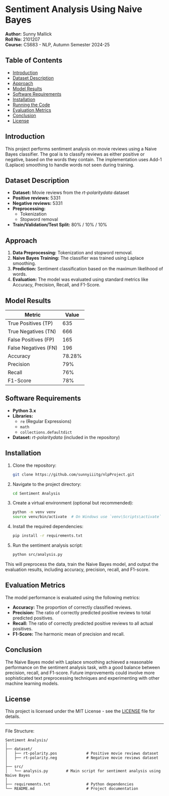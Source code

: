 # Sentiment Analysis Using Naive Bayes

**Author:** Sunny Mallick  
**Roll No:** 2101207  
**Course:** CS683 - NLP, Autumn Semester 2024-25

## Table of Contents
- [Introduction](#introduction)
- [Dataset Description](#dataset-description)
- [Approach](#approach)
- [Model Results](#model-results)
- [Software Requirements](#software-requirements)
- [Installation](#installation)
- [Running the Code](#running-the-code)
- [Evaluation Metrics](#evaluation-metrics)
- [Conclusion](#conclusion)
- [License](#license)

## Introduction

This project performs sentiment analysis on movie reviews using a Naive Bayes classifier. The goal is to classify reviews as either positive or negative, based on the words they contain. The implementation uses Add-1 (Laplace) smoothing to handle words not seen during training.

## Dataset Description

- **Dataset:** Movie reviews from the *rt-polaritydata* dataset
- **Positive reviews:** 5331
- **Negative reviews:** 5331
- **Preprocessing:**
  - Tokenization
  - Stopword removal
- **Train/Validation/Test Split:** 80% / 10% / 10%

## Approach

1. **Data Preprocessing:** Tokenization and stopword removal.
2. **Naive Bayes Training:** The classifier was trained using Laplace smoothing.
3. **Prediction:** Sentiment classification based on the maximum likelihood of words.
4. **Evaluation:** The model was evaluated using standard metrics like Accuracy, Precision, Recall, and F1-Score.

## Model Results

| Metric            | Value  |
|-------------------|--------|
| True Positives (TP)| 635    |
| True Negatives (TN)| 666    |
| False Positives (FP)| 165   |
| False Negatives (FN)| 196   |
| Accuracy           | 78.28% |
| Precision          | 79%    |
| Recall             | 76%    |
| F1-Score           | 78%    |

## Software Requirements

- **Python 3.x**
- **Libraries:**
  - `re` (Regular Expressions)
  - `math`
  - `collections.defaultdict`
- **Dataset:** *rt-polaritydata* (included in the repository)

## Installation

1. Clone the repository:

   ```bash
   git clone https://github.com/sunnyiiitg/nlpProject.git
   ```

2. Navigate to the project directory:

   ```bash
   cd Sentiment Analysis
   ```

3. Create a virtual environment (optional but recommended):

   ```bash
   python -m venv venv
   source venv/bin/activate  # On Windows use `venv\Scripts\activate`
   ```

4. Install the required dependencies:

   ```bash
   pip install -r requirements.txt
   ```

5. Run the sentiment analysis script:

   ```bash
   python src/analysis.py
   ```

This will preprocess the data, train the Naive Bayes model, and output the evaluation results, including accuracy, precision, recall, and F1-score.

## Evaluation Metrics

The model performance is evaluated using the following metrics:
- **Accuracy:** The proportion of correctly classified reviews.
- **Precision:** The ratio of correctly predicted positive reviews to total predicted positives.
- **Recall:** The ratio of correctly predicted positive reviews to all actual positives.
- **F1-Score:** The harmonic mean of precision and recall.

## Conclusion

The Naive Bayes model with Laplace smoothing achieved a reasonable performance on the sentiment analysis task, with a good balance between precision, recall, and F1-score. Future improvements could involve more sophisticated text preprocessing techniques and experimenting with other machine learning models.

## License

This project is licensed under the MIT License - see the [LICENSE](LICENSE) file for details.

---

File Structure:

```
Sentiment Analysis/
│
├── dataset/
│   ├── rt-polarity.pos             # Positive movie reviews dataset
│   ├── rt-polarity.neg             # Negative movie reviews dataset
│
├── src/
│   └── analysis.py        # Main script for sentiment analysis using Naive Bayes
│
├── requirements.txt                # Python dependencies
└── README.md                       # Project documentation
```

